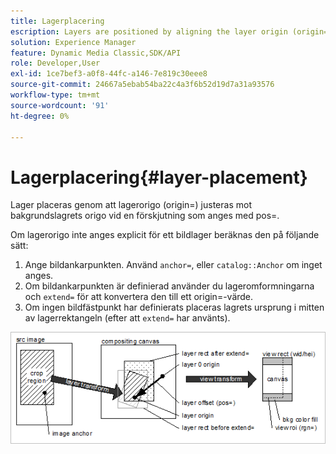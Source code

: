 ```yaml
---
title: Lagerplacering
escription: Layers are positioned by aligning the layer origin (origin=) with the background layer origin at an offset specified by pos=.
solution: Experience Manager
feature: Dynamic Media Classic,SDK/API
role: Developer,User
exl-id: 1ce7bef3-a0f8-44fc-a146-7e819c30eee8
source-git-commit: 24667a5ebab54ba22c4a3f6b52d19d7a31a93576
workflow-type: tm+mt
source-wordcount: '91'
ht-degree: 0%

---
```


# Lagerplacering{#layer-placement}

Lager placeras genom att lagerorigo (origin=) justeras mot bakgrundslagrets origo vid en förskjutning som anges med pos=.

Om lagerorigo inte anges explicit för ett bildlager beräknas den på följande sätt:

1. Ange bildankarpunkten. Använd `anchor=`, eller `catalog::Anchor` om inget anges.
1. Om bildankarpunkten är definierad använder du lageromformningarna och `extend=` för att konvertera den till ett origin=-värde.
1. Om ingen bildfästpunkt har definierats placeras lagrets ursprung i mitten av lagerrektangeln (efter att `extend=` har använts).

![Lagerplaceringsbild](assets/layerplacement.png)
